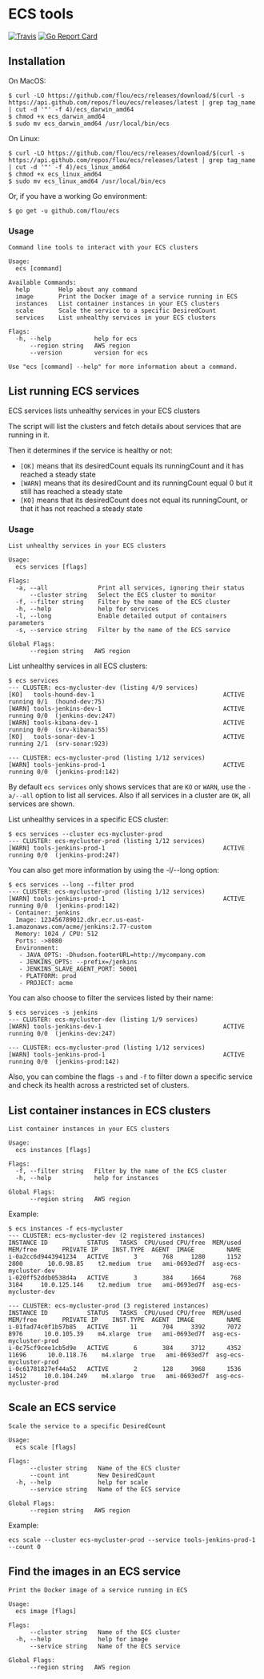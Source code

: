 # ECS tools

[![Travis](https://img.shields.io/travis/flou/ecs.svg)](https://github.com/flou/ecs)
[![Go Report Card](https://goreportcard.com/badge/github.com/flou/ecs)](https://goreportcard.com/report/github.com/flou/ecs)

## Installation

On MacOS:

```
$ curl -LO https://github.com/flou/ecs/releases/download/$(curl -s https://api.github.com/repos/flou/ecs/releases/latest | grep tag_name | cut -d '"' -f 4)/ecs_darwin_amd64
$ chmod +x ecs_darwin_amd64
$ sudo mv ecs_darwin_amd64 /usr/local/bin/ecs
```

On Linux:

```
$ curl -LO https://github.com/flou/ecs/releases/download/$(curl -s https://api.github.com/repos/flou/ecs/releases/latest | grep tag_name | cut -d '"' -f 4)/ecs_linux_amd64
$ chmod +x ecs_linux_amd64
$ sudo mv ecs_linux_amd64 /usr/local/bin/ecs
```

Or, if you have a working Go environment:

```
$ go get -u github.com/flou/ecs
```

### Usage

```
Command line tools to interact with your ECS clusters

Usage:
  ecs [command]

Available Commands:
  help        Help about any command
  image       Print the Docker image of a service running in ECS
  instances   List container instances in your ECS clusters
  scale       Scale the service to a specific DesiredCount
  services    List unhealthy services in your ECS clusters

Flags:
  -h, --help            help for ecs
      --region string   AWS region
      --version         version for ecs

Use "ecs [command] --help" for more information about a command.
```

## List running ECS services

ECS services lists unhealthy services in your ECS clusters

The script will list the clusters and fetch details about services that are
running in it.

Then it determines if the service is healthy or not:

* `[OK]` means that its desiredCount equals its runningCount and it has reached a
  steady state
* `[WARN]` means that its desiredCount and its runningCount equal 0 but it still
  has reached a steady state
* `[KO]` means that its desiredCount does not equal its runningCount, or that it
  has not reached a steady state

### Usage

```
List unhealthy services in your ECS clusters

Usage:
  ecs services [flags]

Flags:
  -a, --all              Print all services, ignoring their status
      --cluster string   Select the ECS cluster to monitor
  -f, --filter string    Filter by the name of the ECS cluster
  -h, --help             help for services
  -l, --long             Enable detailed output of containers parameters
  -s, --service string   Filter by the name of the ECS service

Global Flags:
      --region string   AWS region
```

List unhealthy services in all ECS clusters:

```
$ ecs services
--- CLUSTER: ecs-mycluster-dev (listing 4/9 services)
[KO]   tools-hound-dev-1                                    ACTIVE   running 0/1  (hound-dev:75)
[WARN] tools-jenkins-dev-1                                  ACTIVE   running 0/0  (jenkins-dev:247)
[WARN] tools-kibana-dev-1                                   ACTIVE   running 0/0  (srv-kibana:55)
[KO]   tools-sonar-dev-1                                    ACTIVE   running 2/1  (srv-sonar:923)

--- CLUSTER: ecs-mycluster-prod (listing 1/12 services)
[WARN] tools-jenkins-prod-1                                 ACTIVE   running 0/0  (jenkins-prod:142)
```


By default `ecs services` only shows services that are `KO` or `WARN`, use the `-a/--all` option to list all services. Also if all services in a cluster are `OK`, all services are shown.

List unhealthy services in a specific ECS cluster:

```
$ ecs services --cluster ecs-mycluster-prod
--- CLUSTER: ecs-mycluster-prod (listing 1/12 services)
[WARN] tools-jenkins-prod-1                                 ACTIVE   running 0/0  (jenkins-prod:247)
```

You can also get more information by using the -l/--long option:

```
$ ecs services --long --filter prod
--- CLUSTER: ecs-mycluster-prod (listing 1/12 services)
[WARN] tools-jenkins-prod-1                                 ACTIVE   running 0/0  (jenkins-prod:142)
- Container: jenkins
  Image: 123456789012.dkr.ecr.us-east-1.amazonaws.com/acme/jenkins:2.77-custom
  Memory: 1024 / CPU: 512
  Ports: ->8080
  Environment:
   - JAVA_OPTS: -Dhudson.footerURL=http://mycompany.com
   - JENKINS_OPTS: --prefix=/jenkins
   - JENKINS_SLAVE_AGENT_PORT: 50001
   - PLATFORM: prod
   - PROJECT: acme
```

You can also choose to filter the services listed by their name:

```
$ ecs services -s jenkins
--- CLUSTER: ecs-mycluster-dev (listing 1/9 services)
[WARN] tools-jenkins-dev-1                                  ACTIVE   running 0/0  (jenkins-dev:247)

--- CLUSTER: ecs-mycluster-prod (listing 1/12 services)
[WARN] tools-jenkins-prod-1                                 ACTIVE   running 0/0  (jenkins-prod:142)
```

Also, you can combine the flags `-s` and `-f` to filter down a specific service
and check its health across a restricted set of clusters.

## List container instances in ECS clusters

```
List container instances in your ECS clusters

Usage:
  ecs instances [flags]

Flags:
  -f, --filter string   Filter by the name of the ECS cluster
  -h, --help            help for instances

Global Flags:
      --region string   AWS region
```

Example:

```
$ ecs instances -f ecs-mycluster
--- CLUSTER: ecs-mycluster-dev (2 registered instances)
INSTANCE ID           STATUS   TASKS  CPU/used CPU/free  MEM/used MEM/free       PRIVATE IP    INST.TYPE  AGENT  IMAGE         NAME
i-0a2cc6d9443941234   ACTIVE       3       768     1280      1152     2800       10.0.98.85    t2.medium  true   ami-0693ed7f  asg-ecs-mycluster-dev
i-020ff52ddb0538d4a   ACTIVE       3       384     1664       768     3184     10.0.125.146    t2.medium  true   ami-0693ed7f  asg-ecs-mycluster-dev

--- CLUSTER: ecs-mycluster-prod (3 registered instances)
INSTANCE ID           STATUS   TASKS  CPU/used CPU/free  MEM/used MEM/free       PRIVATE IP    INST.TYPE  AGENT  IMAGE         NAME
i-01fad74c0f1b57b85   ACTIVE      11       704     3392      7072     8976      10.0.105.39    m4.xlarge  true   ami-0693ed7f  asg-ecs-mycluster-prod
i-0c75cf9cee1cb5d9e   ACTIVE       6       384     3712      4352    11696      10.0.118.76    m4.xlarge  true   ami-0693ed7f  asg-ecs-mycluster-prod
i-0c61781827ef44a52   ACTIVE       2       128     3968      1536    14512     10.0.104.249    m4.xlarge  true   ami-0693ed7f  asg-ecs-mycluster-prod
```

## Scale an ECS service

```
Scale the service to a specific DesiredCount

Usage:
  ecs scale [flags]

Flags:
      --cluster string   Name of the ECS cluster
      --count int        New DesiredCount
  -h, --help             help for scale
      --service string   Name of the ECS service

Global Flags:
      --region string   AWS region
```

Example:

```
ecs scale --cluster ecs-mycluster-prod --service tools-jenkins-prod-1 --count 0
```

## Find the images in an ECS service

```
Print the Docker image of a service running in ECS

Usage:
  ecs image [flags]

Flags:
      --cluster string   Name of the ECS cluster
  -h, --help             help for image
      --service string   Name of the ECS service

Global Flags:
      --region string   AWS region
```
